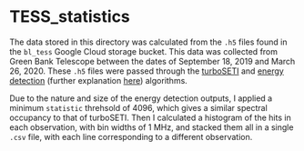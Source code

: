 # TESS_statistics

The data stored in this directory was calculated from the `.h5` files found in the `bl_tess` Google Cloud storage bucket. This data was collected from Green Bank Telescope between the dates of September 18, 2019 and March 26, 2020. These `.h5` files were passed through the [turboSETI](https://github.com/UCBerkeleySETI/turbo_seti) and [energy detection](https://github.com/UCBerkeleySETI/BL-Reservoir/tree/master/energy_detection) (further explanation [here](https://github.com/FX196/SETI-Energy-Detection/blob/master/README.md)) algorithms. 

Due to the nature and size of the energy detection outputs, I applied a minimum `statistic` threhsold of 4096, which gives a similar spectral occupancy to that of turboSETI. Then I calculated a histogram of the hits in each observation, with bin widths of 1 MHz, and stacked them all in a single `.csv` file, with each line corresponding to a different observation. 
